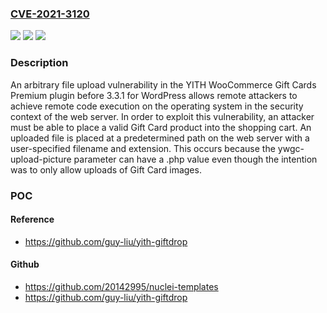 ### [CVE-2021-3120](https://cve.mitre.org/cgi-bin/cvename.cgi?name=CVE-2021-3120)
![](https://img.shields.io/static/v1?label=Product&message=n%2Fa&color=blue)
![](https://img.shields.io/static/v1?label=Version&message=n%2Fa&color=blue)
![](https://img.shields.io/static/v1?label=Vulnerability&message=n%2Fa&color=brighgreen)

### Description

An arbitrary file upload vulnerability in the YITH WooCommerce Gift Cards Premium plugin before 3.3.1 for WordPress allows remote attackers to achieve remote code execution on the operating system in the security context of the web server. In order to exploit this vulnerability, an attacker must be able to place a valid Gift Card product into the shopping cart. An uploaded file is placed at a predetermined path on the web server with a user-specified filename and extension. This occurs because the ywgc-upload-picture parameter can have a .php value even though the intention was to only allow uploads of Gift Card images.

### POC

#### Reference
- https://github.com/guy-liu/yith-giftdrop

#### Github
- https://github.com/20142995/nuclei-templates
- https://github.com/guy-liu/yith-giftdrop

